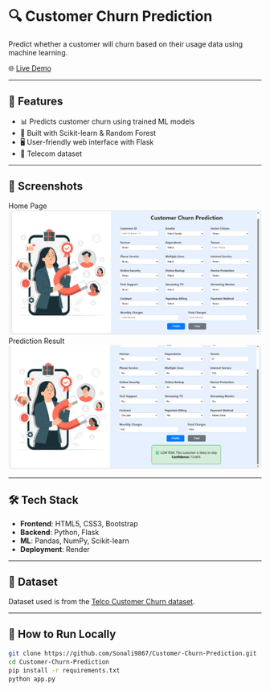 # 🔍 Customer Churn Prediction

Predict whether a customer will churn based on their usage data using machine learning.

🌐 [Live Demo](https://customer-churn-prediction-sonali.onrender.com)

---

## 🚀 Features

- 📊 Predicts customer churn using trained ML models
- 🧠 Built with Scikit-learn & Random Forest
- 🖥️ User-friendly web interface with Flask
- 💾 Telecom dataset

---
## 📸 Screenshots
Home Page
 ![Home](screenshots/scr-1.png) 
Prediction Result
<br>
![Result](screenshots/scr-2.png) 


---

## 🛠️ Tech Stack

- **Frontend**: HTML5, CSS3, Bootstrap
- **Backend**: Python, Flask
- **ML**: Pandas, NumPy, Scikit-learn
- **Deployment**: Render

---

## 📁 Dataset

Dataset used is from the [Telco Customer Churn dataset](https://www.kaggle.com/datasets/blastchar/telco-customer-churn).

---

## 🧪 How to Run Locally

```bash
git clone https://github.com/Sonali9867/Customer-Churn-Prediction.git
cd Customer-Churn-Prediction
pip install -r requirements.txt
python app.py
